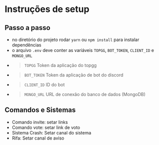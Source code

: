 # Instruções de setup

## Passo a passo
* no diretório do projeto rodar `yarn` ou `npm install` para instalar dependências
* o arquivo `.env` deve conter as variáveis `TOPGG`, `BOT_TOKEN`, `CLIENT_ID` e `MONGO_URL`
* > `TOPGG` Token da aplicação do topgg
* > `BOT_TOKEN` Token da aplicação de bot do discord
* > `CLIENT_ID` ID do bot
* > `MONGO_URL` URL de conexão do banco de dados (MongoDB)

## Comandos e Sistemas

* Comando invite: setar links
* Comando vote: setar link de voto
* Sistema Crash: Setar canal do sistema
* Rifa: Setar canal de aviso
